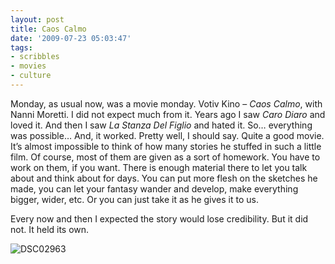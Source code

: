 ```yaml
---
layout: post
title: Caos Calmo
date: '2009-07-23 05:03:47'
tags:
- scribbles
- movies
- culture
---
```



Monday, as usual now, was a movie monday. Votiv Kino – *Caos Calmo*, with Nanni Moretti. I did not expect much from it. Years ago I saw *Caro Diaro* and loved it. And then I saw *La Stanza Del Figlio* and hated it. So… everything was possible… And, it worked. Pretty well, I should say. Quite a good movie. It’s almost impossible to think of how many stories he stuffed in such a little film. Of course, most of them are given as a sort of homework. You have to work on them, if you want. There is enough material there to let you talk about and think about for days. You can put more flesh on the sketches he made, you can let your fantasy wander and develop, make everything bigger, wider, etc. Or you can just take it as he gives it to us.

Every now and then I expected the story would lose credibility. But it did not. It held its own.

![DSC02963](http://wpgf.files.wordpress.com/2009/07/dsc02963.jpg "DSC02963")


